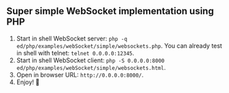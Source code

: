 Super simple WebSocket implementation using PHP
-

1. Start in shell WebSocket server: `php -q ed/php/examples/webSocket/simple/websockets.php`.
   You can already test in shell with telnet: `telnet 0.0.0.0:12345`.
2. Start in shell WebSocket client: `php -S 0.0.0.0:8000 ed/php/examples/webSocket/simple/websockets.html`.
3. Open in browser URL: `http://0.0.0.0:8000/`.
4. Enjoy! 🙂
